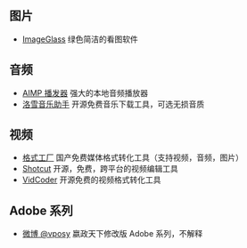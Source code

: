 ## 图片

* [ImageGlass](https://imageglass.org/) 绿色简洁的看图软件

## 音频

* [AIMP 播发器](http://www.aimp.ru/) 强大的本地音频播放器
* [洛雪音乐助手](https://github.com/lyswhut/lx-music-desktop) 开源免费音乐下载工具，可选无损音质

## 视频

* [格式工厂](http://www.pcfreetime.com/formatfactory/CN/index.html) 国产免费媒体格式转化工具（支持视频，音频，图片）
* [Shotcut](https://www.shotcut.org/) 开源，免费，跨平台的视频编辑工具
* [VidCoder](https://vidcoder.net/) 开源免费的视频格式转化工具

## Adobe 系列

* [微博 @vposy](https://weibo.com/vposy) 嬴政天下修改版 Adobe 系列，不解释